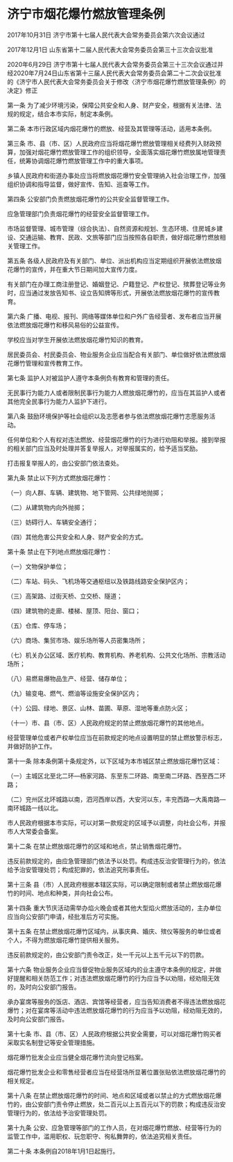# 济宁市烟花爆竹燃放管理条例

2017年10月31日 济宁市第十七届人民代表大会常务委员会第六次会议通过

2017年12月1日 山东省第十二届人民代表大会常务委员会第三十三次会议批准

2020年6月29日 济宁市第十七届人民代表大会常务委员会第三十三次会议通过并经2020年7月24日山东省第十三届人民代表大会常务委员会第二十二次会议批准的《济宁市人民代表大会常务委员会关于修改〈济宁市烟花爆竹燃放管理条例〉的决定》修正



第一条 为了减少环境污染，保障公共安全和人身、财产安全，根据有关法律、法规的规定，结合本市实际，制定本条例。

第二条 本市行政区域内烟花爆竹的燃放、经营及其管理等活动，适用本条例。

第三条 市、县（市、区）人民政府应当将烟花爆竹燃放管理相关经费列入财政预算，加强对烟花爆竹燃放管理工作的组织领导，全面落实烟花爆竹燃放属地管理责任，统筹协调烟花爆竹燃放管理工作中的重大事项。

乡镇人民政府和街道办事处应当将燃放烟花爆竹安全管理纳入社会治理工作，加强组织协调和指导监督，做好宣传、告知、巡查等工作。

第四条 公安部门负责燃放烟花爆竹的公共安全监督管理工作。

应急管理部门负责烟花爆竹的经营安全监督管理工作。

市场监督管理、城市管理（综合执法）、自然资源和规划、生态环境、住房城乡建设、交通运输、教育、民政、文旅等部门应当按照各自职责，做好烟花爆竹燃放相关管理工作。

第五条 各级人民政府及有关部门、单位、派出机构应当定期组织开展依法燃放烟花爆竹的宣传，并在重大节日期间加大宣传力度。

有关部门在办理工商注册登记、婚姻登记、户籍登记、产权登记、殡葬登记等业务时，应当通过发放告知书、设立告知牌等形式，开展依法燃放烟花爆竹的宣传教育。

第六条 广播、电视、报刊、网络等媒体单位和户外广告经营者、发布者应当开展依法燃放烟花爆竹和移风易俗的公益宣传。

学校应当对学生开展依法燃放烟花爆竹知识的教育。

居民委员会、村民委员会、物业服务企业应当配合有关部门、单位做好依法燃放烟花爆竹管理和宣传教育工作。

第七条 监护人对被监护人遵守本条例负有教育和管理的责任。

无民事行为能力人或者限制民事行为能力人燃放烟花爆竹的，应当在其监护人或者其他完全民事行为能力人监护下进行。

第八条 鼓励环境保护等社会组织以及志愿者参与依法燃放烟花爆竹志愿服务活动。

任何单位和个人有权对违法燃放、经营烟花爆竹的行为进行劝阻和举报。接到举报的相关部门应当及时处理并答复举报人，对举报属实的，给予适当奖励。

打击报复举报人的，由公安部门依法查处。

第九条 禁止以下列方式燃放烟花爆竹：

（一）向人群、车辆、建筑物、地下管网、公共绿地抛掷；

（二）从建筑物内向外抛掷；

（三）妨碍行人、车辆安全通行；

（四）其他危害公共安全和人身、财产安全的方式。

第十条 禁止在下列地点燃放烟花爆竹：

（一）文物保护单位；

（二）车站、码头、飞机场等交通枢纽以及铁路线路安全保护区内；

（三）高架路、过街天桥、立交桥、隧道；

（四）建筑物的走廊、楼梯、屋顶、阳台、窗口；

（五）仓库、停车场；

（六）商场、集贸市场、娱乐场所等人员密集场所；

（七）机关办公区域、医疗机构、教育机构、养老机构、公共文化场所、宗教活动场所；

（八）易燃易爆物品生产、经营、储存单位；

（九）输变电、燃气、燃油等设施安全保护区内；

（十）公园、绿地、景区、山林、苗圃、草原、湿地等重点防火区；

（十一）市、县（市、区）人民政府规定的禁止燃放烟花爆竹的其他地点。

经营管理单位或者产权单位应当在前款规定的地点设置明显的禁止燃放警示标志，并做好防护工作。

第十一条 除本条例第十条规定外，以下区域为本市城区禁止燃放烟花爆竹区域：

（一）主城区北至北二环—杨家河路、东至东二环路、南至南二环路、西至西二环路；

（二）兖州区北环城路以南，泗河西岸以西，大安河以东，丰兖西路—大禹南路—南环城路一线以北。

市人民政府根据本市实际，可以对第一款规定的区域予以调整，向社会公布，并报市人大常委会备案。

第十二条 在禁止燃放烟花爆竹的区域和地点，禁止销售烟花爆竹。

违反前款规定的，由应急管理部门依法予以处罚。构成违反治安管理行为的，依法给予治安管理处罚；构成犯罪的，依法追究刑事责任。

第十三条 县（市）人民政府根据本辖区实际，可以确定限制或者禁止燃放烟花爆竹的时间、地点和种类，并向社会公布。

第十四条 重大节庆活动需举办焰火晚会或者其他大型焰火燃放活动的，主办单位应当向公安部门申请，经批准后方可实施。

第十五条 在禁止燃放烟花爆竹区域内，从事庆典、婚庆、殡仪等服务的单位或者个人，不得为燃放烟花爆竹提供相关服务。

违反前款规定的，由公安部门责令改正，处一千元以上五千元以下的罚款。

第十六条 物业服务企业应当督促物业服务区域内的业主遵守本条例的规定，并做好提醒和相关防范工作；对违法燃放烟花爆竹的行为应当予以劝阻，经劝阻无效的，及时向公安部门报告。

承办宴席等服务的饭店、酒店、宾馆等经营者，应当告知消费者不得违法燃放烟花爆竹；对在宴席等活动中违法燃放烟花爆竹的行为应当予以劝阻，经劝阻无效的，及时向公安部门报告。

第十七条 市、县（市、区）人民政府根据公共安全需要，可以对烟花爆竹购买者采取实名制登记等安全管理措施。

烟花爆竹批发企业应当健全烟花爆竹流向登记档案。

烟花爆竹批发企业和零售经营者应当在经营场所显著位置张贴依法燃放烟花爆竹的相关规定。

第十八条 在禁止燃放烟花爆竹的时间、地点和区域或者以禁止的方式燃放烟花爆竹的，由公安部门责令停止燃放，处二百元以上五百元以下的罚款；构成违反治安管理行为的，依法给予治安管理处罚。

第十九条 公安、应急管理等部门的工作人员，在对烟花爆竹燃放、经营等行为的监管工作中，滥用职权、玩忽职守、徇私舞弊的，依法追究相关责任。

第二十条 本条例自2018年1月1日起施行。